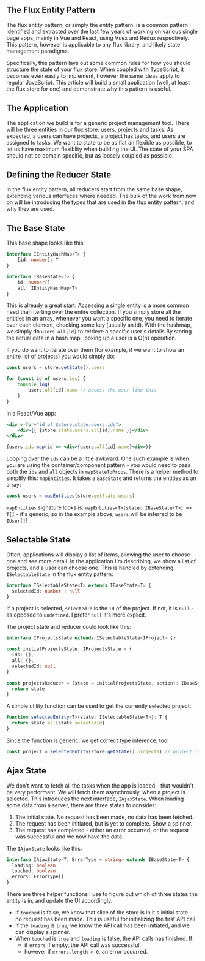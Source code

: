 ## The Flux Entity Pattern

The flux entity pattern, or simply the _entity_ pattern, is a common pattern I identified and extracted over the last few years of working on various single page apps, mainly in Vue and React, using Vuex and Redux respectively. This pattern, however is applicable to any flux library, and likely state management paradigms.

Specifically, this pattern lays out some common rules for how you should structure the state of your flux store. When coupled with TypeScript, it becomes even easily to implement, however the same ideas apply to regular JavaScript. This article will build a small application (well, at least the flux store for one) and demonstrate why this pattern is useful.

## The Application

The application we build is for a generic project management tool. There will be three entities in our flux store: users, projects and tasks. As expected, a users can have projects, a project has tasks, and users are assigned to tasks. We want to state to be as flat an flexible as possible, to let us have maximum flexiblity when building the UI. The state of your SPA should not be domain specific, but as loosely coupled as possible.

## Defining the Reducer State

In the flux entity pattern, all reducers start from the same base shape, extending various interfaces where needed. The bulk of the work from now on will be introducing the types that are used in the flux entity pattern, and why they are used.

## The Base State

This base shape looks like this:

```ts
interface IEntityHashMap<T> {
    [id: number]: T
}

interface IBaseState<T> {
    id: number[]
    all: IEntityHashMap<T>
}
```

This is already a great start. Accessing a single entity is a more common need than iterting over the entire collection. If you simply store all the entities in an array, whenever you want a specific one, you need to iterate over each element, checking some key (usually an id). With the hashmap, we simply do `users.all[id]` to retrieve a specific user's details.By storing the actual data in a hash map, looking up a user is a O(n) operation. 

If you do want to iterate over them (for example, if we want to show an entire list of projects) you would simply do:

```ts
const users = store.getState().users

for (const id of users.ids) {
    console.log(
        users.all[id].name // access the user like this
    )
}
```

In a React/Vue app:

```jsx
<div v-for="id of $store.state.users.ids">
    <div>{{ $store.state.users.all[id].name }}</div>
</div>

{users.ids.map(id => <div>{users.all[id].name}<div>)}
```

Looping over the `ids` can be a little awkward. One such example is when you are using the container/component pattern - you would need to pass both the `ids` and `all` objects in `mapStateToProps`. There is a helper method to simplify this: `mapEntities`. It takes a `BaseState` and returns the entities as an array:

```ts
const users = mapEntities(store.getState.users)
```

`mapEntities` signature looks is: `mapEntities<T>(state: IBaseState<T>) => T[]` - it's generic, so in the example above, `users` will be inferred to be `IUser[]`!

## Selectable State

Often, applications will display a list of items, allowing the user to choose one and see more detail. In the application I'm describing, we show a list of projects, and a user can choose one. This is handled by extending  `ISelectableState` in the flux entity pattern:

```ts
interface ISelectableState<T> extends IBaseState<T> {
  selectedId: number | null
}
```

If a project is selected, `selectedId` is the `id` of the project. If not, it is `null` - as opposed to `undefined`. I prefer `null` it's more explicit. 

The project state and reducer could look like this:

```ts
interface IProjectsState extends ISelectableState<IProject> {}

const initialProjectsState: IProjectsState = {
  ids: [],
  all: {},
  selectedId: null
}

const projectsReducer = (state = initialProjectsState, action): IBaseState<IProject> => {
  return state
}
```

A simple utility function can be used to get the currently selected project:

```ts
function selectedEntity<T>(state: ISelectableState<T>): T {
  return state.all[state.selectedId]
}
```

Since the function is generic, we get correct type inference, too!

```ts
const project = selectedEntity(store.getState().projects) // project is inferred as an IProject
```

## Ajax State

We don't want to fetch all the tasks when the app is loaded - that wouldn't be very performant. We will fetch them asynchrously, when a project is selected. This introduces the next interface, `IAjaxState`. When loading some data from a server, there are three states to consider:

1. The initial state. No request has been made, no data has been fetched.
2. The request has been initiated, but is yet to complete. Show a spinner.
3. The request has completed - either an error occurred, or the request was successful and we now have the data.

The `IAjaxState` looks like this:

```ts
interface IAjaxState<T, ErrorType = string> extends IBaseState<T> {
  loading: boolean
  touched: boolean
  errors: ErrorType[]
}
```

There are three helper functions I use to figure out which of three states the entity is in, and update the UI accordingly.

- If `touched` is false, we know that slice of the store is in it's initial state - no request has been made. This is useful for initializing the first API call 
- If the `loading` is `true`, we know the API call has been initiated, and we can display a spinner. 
- When `touched` is `true` and `loading` is false, the API calls has finished. If:
  - if `errors` if empty, the API call was successful.
  - however if `errors.length > 0`, an error occurred.
